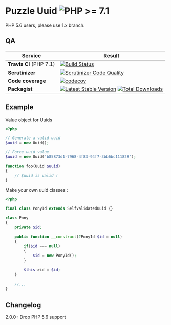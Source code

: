 Puzzle Uuid  ![PHP >= 7.1](https://img.shields.io/badge/php-%3E%3D%207.1-blue.svg)
===========

PHP 5.6 users, please use 1.x branch.

QA
--

Service | Result
--- | ---
**Travis CI** (PHP 7.1) | [![Build Status](https://travis-ci.org/puzzle-org/uuid.svg?branch=master)](https://travis-ci.org/puzzle-org/uuid)
**Scrutinizer** | [![Scrutinizer Code Quality](https://scrutinizer-ci.com/g/puzzle-org/uuid/badges/quality-score.png?b=master)](https://scrutinizer-ci.com/g/puzzle-org/uuid/?branch=master)
**Code coverage** | [![codecov](https://codecov.io/gh/puzzle-org/uuid/branch/master/graph/badge.svg)](https://codecov.io/gh/puzzle-org/uuid)
**Packagist** | [![Latest Stable Version](https://poser.pugx.org/puzzle/uuid/v/stable.png)](https://packagist.org/packages/puzzle/uuid) [![Total Downloads](https://poser.pugx.org/puzzle/uuid/downloads.svg)](https://packagist.org/packages/puzzle/uuid)


Example
-------

Value object for Uuids

```php
<?php

// Generate a valid uuid
$uuid = new Uuid();

// Force uuid value
$uuid = new Uuid('b85873d1-7968-4f83-94f7-3bb6bc111828');

function foo(Uuid $uuid)
{
    // $uuid is valid !
}

```

Make your own uuid classes : 

```php
<?php

final class PonyId extends SelfValidatedUuid {}

class Pony
{
    private $id;

    public function __construct(?PonyId $id = null)
    {
        if($id === null)
        {
            $id = new PonyId();
        }
        
        $this->id = $id;
    }
    
    //...
}

```


Changelog
---------

2.0.0 : Drop PHP 5.6 support
